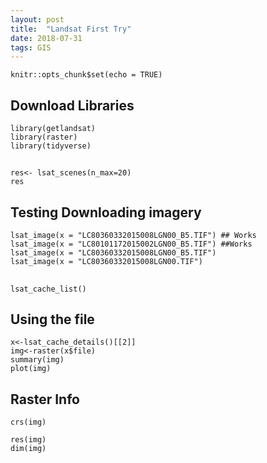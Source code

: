 ```yaml
---
layout: post
title:  "Landsat First Try"
date: 2018-07-31
tags: GIS
---
```


```{r setup, include=FALSE}
knitr::opts_chunk$set(echo = TRUE)
```


## Download Libraries
```{r}
library(getlandsat)
library(raster)
library(tidyverse)
```
##
```{r}
res<- lsat_scenes(n_max=20)
res
```

## Testing Downloading imagery
```{r}
lsat_image(x = "LC80360332015008LGN00_B5.TIF") ## Works
lsat_image(x = "LC80101172015002LGN00_B5.TIF") ##Works
lsat_image(x = "LC80360332015008LGN00_B5.TIF")
lsat_image(x = "LC80360332015008LGN00.TIF")
```

##
```{r}
lsat_cache_list()
```

## Using the file
```{r}
x<-lsat_cache_details()[[2]]
img<-raster(x$file)
summary(img)
plot(img)
```


## Raster Info
```{r}
crs(img)
```

```{r}
res(img)
dim(img)
```
